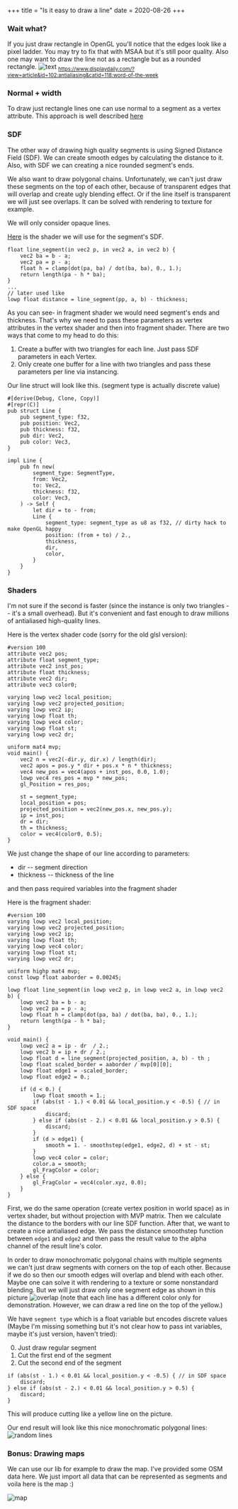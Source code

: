 +++
title = "Is it easy to draw a line"
date = 2020-08-26
+++
<!-- ![lines_square](lines_square.jpg) -->
### Wait what?
If you just draw rectangle in OpenGL you'll notice that the edges look like a pixel ladder. You may try to fix that with MSAA but it's still poor quality. Also one may want to draw the line not as a rectangle but as a rounded rectangle.
![text](line.gif)
<sub>https://www.displaydaily.com/?view=article&id=102:antialiasing&catid=118:word-of-the-week </sub>

### Normal + width
To draw just rectangle lines one can use normal to a segment as a vertex attribute. This approach is well described [here](https://blog.mapbox.com/drawing-antialiased-lines-with-opengl-8766f34192dc)

### SDF
The other way of drawing high quality segments is using Signed Distance Field (SDF). We can create smooth edges by calculating the distance to it. Also, with SDF we can creating a nice rounded segment's ends.

We also want to draw polygonal chains. Unfortunately, we can't just draw these segments on the top of each other, because of transparent edges that will overlap and create ugly blending effect. Or if the line itself is transparent we will just see overlaps. It can be solved with rendering to texture for example.

We will only consider opaque lines.

[Here](https://www.shadertoy.com/view/Wlfyzl) is the shader we will use for the segment's SDF.

```
float line_segment(in vec2 p, in vec2 a, in vec2 b) {
    vec2 ba = b - a;
    vec2 pa = p - a;
    float h = clamp(dot(pa, ba) / dot(ba, ba), 0., 1.);
    return length(pa - h * ba);
}
...
// later used like
lowp float distance = line_segment(pp, a, b) - thickness;
```

As you can see- in fragment shader we would need segment's ends and thickness. That's why we need to pass these parameters as vertex attributes in the vertex shader and then into fragment shader. There are two ways that come to my head to do this:
1) Create a buffer with two triangles for each line. Just pass SDF parameters in each Vertex.
2) Only create one buffer for a line with two triangles and pass these parameters per line via instancing.

Our line struct will look like this. (segment type is actually discrete value)
```
#[derive(Debug, Clone, Copy)]
#[repr(C)]
pub struct Line {
    pub segment_type: f32,
    pub position: Vec2,
    pub thickness: f32,
    pub dir: Vec2,
    pub color: Vec3,
}

impl Line {
    pub fn new(
        segment_type: SegmentType,
        from: Vec2,
        to: Vec2,
        thickness: f32,
        color: Vec3,
    ) -> Self {
        let dir = to - from;
        Line {
            segment_type: segment_type as u8 as f32, // dirty hack to make OpenGL happy
            position: (from + to) / 2.,
            thickness,
            dir,
            color,
        }
    }
}
```

### Shaders

I'm not sure if the second is faster (since the instance is only two triangles -- it's a small overhead). But it's convenient and fast enough to draw millions of antialiased high-quality lines.

Here is the vertex shader code (sorry for the old glsl version):
```
#version 100
attribute vec2 pos;
attribute float segment_type;
attribute vec2 inst_pos;
attribute float thickness;
attribute vec2 dir;
attribute vec3 color0;

varying lowp vec2 local_position;
varying lowp vec2 projected_position;
varying lowp vec2 ip;
varying lowp float th;
varying lowp vec4 color;
varying lowp float st;
varying lowp vec2 dr;

uniform mat4 mvp;
void main() {
    vec2 n = vec2(-dir.y, dir.x) / length(dir);
    vec2 apos = pos.y * dir + pos.x * n * thickness;
    vec4 new_pos = vec4(apos + inst_pos, 0.0, 1.0);
    lowp vec4 res_pos = mvp * new_pos;
    gl_Position = res_pos;
    
    st = segment_type;
    local_position = pos;
    projected_position = vec2(new_pos.x, new_pos.y);
    ip = inst_pos;
    dr = dir;
    th = thickness;
    color = vec4(color0, 0.5);
}
```
We just change the shape of our line according to parameters: 
* dir -- segment direction
* thickness -- thickness of the line

and then pass required variables into the fragment shader

Here is the fragment shader:
```
#version 100
varying lowp vec2 local_position;
varying lowp vec2 projected_position;
varying lowp vec2 ip;
varying lowp float th;
varying lowp vec4 color;
varying lowp float st;
varying lowp vec2 dr;

uniform highp mat4 mvp;
const lowp float aaborder = 0.00245;

lowp float line_segment(in lowp vec2 p, in lowp vec2 a, in lowp vec2 b) {
    lowp vec2 ba = b - a;
    lowp vec2 pa = p - a;
    lowp float h = clamp(dot(pa, ba) / dot(ba, ba), 0., 1.);
    return length(pa - h * ba);
}

void main() {
    lowp vec2 a = ip - dr  / 2.;
    lowp vec2 b = ip + dr / 2.;
    lowp float d = line_segment(projected_position, a, b) - th ;
    lowp float scaled_border = aaborder / mvp[0][0];
    lowp float edge1 = -scaled_border;
    lowp float edge2 = 0.;

    if (d < 0.) {
        lowp float smooth = 1.;
        if (abs(st - 1.) < 0.01 && local_position.y < -0.5) { // in SDF space
            discard;
        } else if (abs(st - 2.) < 0.01 && local_position.y > 0.5) {
            discard;
        }
        if (d > edge1) {
            smooth = 1. - smoothstep(edge1, edge2, d) + st - st;
        }
        lowp vec4 color = color;
        color.a = smooth;
        gl_FragColor = color;
    } else {
        gl_FragColor = vec4(color.xyz, 0.0);
    }
}
```
First, we do the same operation (create vertex position in world space) as in vertex shader, but without projection with MVP matrix.
Then we calculate the distance to the borders with our line SDF function.
After that, we want to create a nice antialiased edge. We pass the distance smoothstep function between `edge1` and `edge2` and then pass the result value to the alpha channel of the result line's color. 

In order to draw monochromatic polygonal chains with multiple segments we can't just draw segments with corners on the top of each other. Because if we do so then our smooth edges will overlap and blend with each other. Maybe one can solve it with rendering to a texture or some nonstandard blending. But we will just draw only one segment edge as shown in this picture 
![overlap](overlap.jpg)
(note that each line has a different color only for demonstration. However, we can draw a red line on the top of the yellow.)

We have `segment type` which is a float variable but encodes discrete values (Maybe I'm missing something but it's not clear how to pass int variables, maybe it's just version, haven't tried):

0) Just draw regular segment
1) Cut the first end of the segment
2) Cut the second end of the segment
```
if (abs(st - 1.) < 0.01 && local_position.y < -0.5) { // in SDF space
    discard;
} else if (abs(st - 2.) < 0.01 && local_position.y > 0.5) {
    discard;
}
```
This will produce cutting like a yellow line on the picture.

Our end result will look like this nice monochromatic polygonal lines:
![random lines](random_lines.png)

### Bonus: Drawing maps

We can use our lib for example to draw the map. I've provided some OSM data here. We just import all data that can be represented as segments and voila here is the map :)

![map](map.gif)